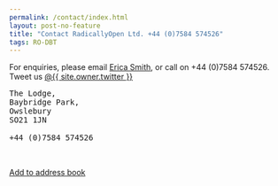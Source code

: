 ```yaml
---
permalink: /contact/index.html
layout: post-no-feature
title: "Contact RadicallyOpen Ltd. +44 (0)7584 574526"
tags: RO-DBT
---
```



For enquiries, please email [Erica Smith](mailto:{{site.bookings.email}}), or call on +44 (0)7584 574526. Tweet us <a id="twit" href="http://twitter.com/{{ site.owner.twitter }}"><span class="foot-link">@{{ site.owner.twitter }}</span></a>






<pre>
The Lodge,
Baybridge Park,
Owslebury
SO21 1JN 

+44 (0)7584 574526


</pre>


<p>
<a href="/assets/radicallyopen.vcf">Add to address book</a>




<!--
#### Our team {#team}

<table>
{% for person in site.data.people %}
  <tr>
    <td colspan="2">
      <hr>
    </td>
  </tr>
  <tr>
    <td>
        {% if person.image %}<img src="{{site.url}}/images/{{person.image}}">{% endif %}
    </td>
    <td>
        {{person.name}}{% if person.position %}, {{person.position}}{% endif %}
    </td>
  </tr>
{% endfor %}
</table>
 -->
